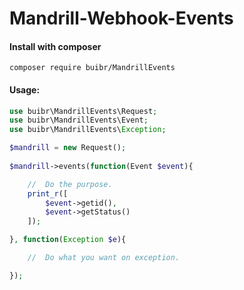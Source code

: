 # Mandrill-Webhook-Events

<h4>Install with composer</h4>

```terminal
composer require buibr/MandrillEvents
```

<h4>Usage:</h4> 

```php
use buibr\MandrillEvents\Request;
use buibr\MandrillEvents\Event;
use buibr\MandrillEvents\Exception;

$mandrill = new Request();
    
$mandrill->events(function(Event $event){

    //  Do the purpose.
    print_r([
        $event->getid(),
        $event->getStatus()
    ]);

}, function(Exception $e){

    //  Do what you want on exception.

});

```
